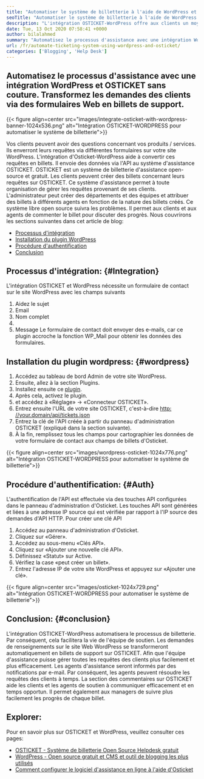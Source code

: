 ```yaml
---
title: "Automatiser le système de billetterie à l'aide de WordPress et d'Osticket" 
seoTitle: "Automatiser le système de billetterie à l'aide de WordPress et d'Osticket" 
description: "L'intégration OSTICKET-WordPress offre aux clients un moyen de générer des billets de support à partir du site WordPress et de les gérer à partir du tableau de bord OSTICKET." 
date: Tue, 13 Oct 2020 07:58:41 +0000
author: bilalahmed
summary: "Automatisez le processus d'assistance avec une intégration WordPress et OSTICKET sans couture. Transformez les demandes des clients via des formulaires Web en billets de support." 
url: /fr/automate-ticketing-system-using-wordpress-and-osticket/
categories: ['Blogging', 'Help Desk']
---
```


## Automatisez le processus d'assistance avec une intégration WordPress et OSTICKET sans couture. Transformez les demandes des clients via des formulaires Web en billets de support.

{{< figure align=center src="images/integrate-osticket-with-wordpress-banner-1024x536.png" alt="Intégration OSTICKET-WORDPRESS pour automatiser le système de billetterie">}}

Vos clients peuvent avoir des questions concernant vos produits / services. Ils enverront leurs requêtes via différentes formulaires sur votre site WordPress. L'intégration d'Osticket-WordPress aide à convertir ces requêtes en billets. Il envoie des données via l'API au système d'assistance OSTICKET.
OSTICKET est un système de billetterie d'assistance open-source et gratuit. Les clients peuvent créer des billets concernant leurs requêtes sur OSTICKET. Ce système d'assistance permet à toute organisation de gérer les requêtes provenant de ses clients. L'administrateur peut créer des départements et des équipes et attribuer des billets à différents agents en fonction de la nature des billets créés. Ce système libre open source suivra les problèmes. Il permet aux clients et aux agents de commenter le billet pour discuter des progrès. Nous couvrirons les sections suivantes dans cet article de blog:
  * [Processus d'intégration][1]
  * [Installation du plugin WordPress][2]
  * [Procédure d'authentification][3]
  * [Conclusion][4]

## Processus d'intégration:   {#Integration}
L'intégration OSTICKET et WordPress nécessite un formulaire de contact sur le site WordPress avec les champs suivants
  1. Aidez le sujet
  2. Email
  3. Nom complet
  4.
  5. Message
Le formulaire de contact doit envoyer des e-mails, car ce plugin accroche la fonction WP_Mail pour obtenir les données des formulaires.

## Installation du plugin wordpress:   {#wordpress}
  1. Accédez au tableau de bord Admin de votre site WordPress.
  2. Ensuite, allez à la section Plugins.
  3. Installez ensuite ce [plugin][5].
  4. Après cela, activez le plugin.
  5. et accédez à «Réglage» -> «Connecteur OSTICKET».
  6. Entrez ensuite l'URL de votre site OSTICKET, c'est-à-dire [http: //your.domain/api/tickets.json][6]
  7. Entrez la clé de l'API créée à partir du panneau d'administration OSTICKET (expliqué dans la section suivante).
  8. À la fin, remplissez tous les champs pour cartographier les données de votre formulaire de contact aux champs de billets d'Osticket.

{{< figure align=center src="images/wordpress-osticket-1024x776.png" alt="Intégration OSTICKET-WORDPRESS pour automatiser le système de billetterie">}}


## Procédure d'authentification:   {#Auth}
L'authentification de l'API est effectuée via des touches API configurées dans le panneau d'administration d'Osticket. Les touches API sont générées et liées à une adresse IP source qui est vérifiée par rapport à l'IP source des demandes d'API HTTP. Pour créer une clé API
  1. Accédez au panneau d'administration d'Osticket.
  2. Cliquez sur «Gérer».
  3. Accédez au sous-menu «Clés API».
  4. Cliquez sur «Ajouter une nouvelle clé API».
  5. Définissez «Statut» sur Active.
  6. Vérifiez la case «peut créer un billet».
  7. Entrez l'adresse IP de votre site WordPress et appuyez sur «Ajouter une clé».

{{< figure align=center src="images/osticket-1024x729.png" alt="Intégration OSTICKET-WORDPRESS pour automatiser le système de billetterie">}}


## Conclusion:   {#conclusion}
L'intégration OSTICKET-WordPress automatisera le processus de billetterie. Par conséquent, cela facilitera la vie de l'équipe de soutien. Les demandes de renseignements sur le site Web WordPress se transformeront automatiquement en billets de support sur OSTICKET. Afin que l'équipe d'assistance puisse gérer toutes les requêtes des clients plus facilement et plus efficacement. Les agents d'assistance seront informés par des notifications par e-mail. Par conséquent, les agents peuvent résoudre les requêtes des clients à temps. La section des commentaires sur OSTICKET aide les clients et les agents de soutien à communiquer efficacement et en temps opportun. Il permet également aux managers de suivre plus facilement les progrès de chaque billet.

## Explorer:
Pour en savoir plus sur OSTICKET et WordPress, veuillez consulter ces pages:
  * [OSTICKET - Système de billetterie Open Source Helpdesk gratuit][7]
  * [WordPress - Open source gratuit et CMS et outil de blogging les plus utilisés][8]
  * [Comment configurer le logiciel d'assistance en ligne à l'aide d'Osticket][9]

  
[1]: #integration
[2]: #wordpress
[3]: #auth
[4]: #conclusion
[5]: https://href.li/?https://wordpress.org/plugins/scand-osticket-connector/
[6]: https://href.li/?http://your.domain/api/tickets.json
[7]: https://href.li/?https://products.containerize.com/helpdesk/osticket
[8]: https://href.li/?https://products.containerize.com/blogging/wordpress
[9]: https://blog.containerize.com/helpdesk/how-to-set-up-help-desk-system-using-osticket/
